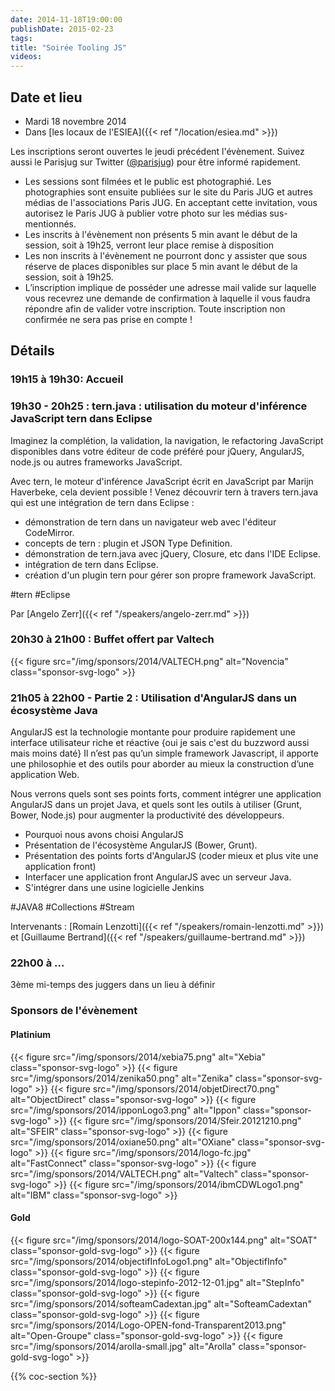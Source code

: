 ```yaml
---
date: 2014-11-18T19:00:00
publishDate: 2015-02-23
tags:
title: "Soirée Tooling JS"
videos:
---
```


## Date et lieu

- Mardi 18 novembre 2014
- Dans [les locaux de l'ESIEA]({{< ref "/location/esiea.md" >}})

Les inscriptions seront ouvertes le jeudi précédent l'évènement. Suivez aussi le Parisjug sur Twitter ([@parisjug](https://twitter.com/parisjug)) pour être informé rapidement.
- Les sessions sont filmées et le public est photographié. Les photographies sont ensuite publiées sur le site du Paris JUG et autres médias de l'associations Paris JUG. En acceptant cette invitation, vous autorisez le Paris JUG à publier votre photo sur les médias sus-mentionnés.
- Les inscrits à l'évènement non présents 5 min avant le début de la session, soit à 19h25, verront leur place remise à disposition
- Les non inscrits à l'évènement ne pourront donc y assister que sous réserve de places disponibles sur place 5 min avant le début de la session, soit à 19h25.
- L’inscription implique de posséder une adresse mail valide sur laquelle vous recevrez une demande de confirmation à laquelle il vous faudra répondre afin de valider votre inscription. Toute inscription non confirmée ne sera pas prise en compte !


## Détails

### 19h15 à 19h30: Accueil

### 19h30 - 20h25 : tern.java : utilisation du moteur d'inférence JavaScript tern dans Eclipse

Imaginez la complétion, la validation, la navigation, le refactoring JavaScript disponibles dans votre éditeur de code préféré pour jQuery, AngularJS, node.js ou autres frameworks JavaScript.

Avec tern, le moteur d'inférence JavaScript écrit en JavaScript par Marijn Haverbeke, cela devient possible ! Venez découvrir tern à travers tern.java qui est une intégration de tern dans Eclipse :

- démonstration de tern dans un navigateur web avec l'éditeur CodeMirror.
- concepts de tern : plugin et JSON Type Definition.
- démonstration de tern.java avec jQuery, Closure, etc dans l'IDE Eclipse.
- intégration de tern dans Eclipse.
- création d'un plugin tern pour gérer son propre framework JavaScript.

#tern #Eclipse

Par [Angelo Zerr]({{< ref "/speakers/angelo-zerr.md" >}})

### 20h30 à 21h00 : Buffet offert par Valtech

{{< figure src="/img/sponsors/2014/VALTECH.png" alt="Novencia" class="sponsor-svg-logo" >}}

### 21h05 à 22h00 - Partie 2 : Utilisation d'AngularJS dans un écosystème Java

AngularJS est la technologie montante pour produire rapidement une interface utilisateur riche et réactive {oui je sais c'est du buzzword aussi mais moins daté} Il n’est pas qu’un simple framework Javascript, il apporte une philosophie et des outils pour aborder au mieux la construction d’une application Web.

Nous verrons quels sont ses points forts, comment intégrer une application AngularJS dans un projet Java, et quels sont les outils à utiliser (Grunt, Bower, Node.js) pour augmenter la productivité des développeurs.

- Pourquoi nous avons choisi AngularJS
- Présentation de l'écosystème AngularJS (Bower, Grunt).
- Présentation des points forts d'AngularJS (coder mieux et plus vite une application front)
- Interfacer une application front AngularJS avec un serveur Java.
- S'intégrer dans une usine logicielle Jenkins

#JAVA8 #Collections #Stream

Intervenants : [Romain Lenzotti]({{< ref "/speakers/romain-lenzotti.md" >}}) et [Guillaume Bertrand]({{< ref "/speakers/guillaume-bertrand.md" >}})

### 22h00 à ...

3ème mi-temps des juggers dans un lieu à définir


### Sponsors de l'évènement

#### Platinium

{{< figure src="/img/sponsors/2014/xebia75.png" alt="Xebia" class="sponsor-svg-logo" >}}
{{< figure src="/img/sponsors/2014/zenika50.png" alt="Zenika" class="sponsor-svg-logo" >}}
{{< figure src="/img/sponsors/2014/objetDirect70.png" alt="ObjectDirect" class="sponsor-svg-logo" >}}
{{< figure src="/img/sponsors/2014/ipponLogo3.png" alt="Ippon" class="sponsor-svg-logo" >}}
{{< figure src="/img/sponsors/2014/Sfeir.20121210.png" alt="SFEIR" class="sponsor-svg-logo" >}}
{{< figure src="/img/sponsors/2014/oxiane50.png" alt="OXiane" class="sponsor-svg-logo" >}}
{{< figure src="/img/sponsors/2014/logo-fc.jpg" alt="FastConnect" class="sponsor-svg-logo" >}}
{{< figure src="/img/sponsors/2014/VALTECH.png" alt="Valtech" class="sponsor-svg-logo" >}}
{{< figure src="/img/sponsors/2014/ibmCDWLogo1.png" alt="IBM" class="sponsor-svg-logo" >}}


#### Gold

{{< figure src="/img/sponsors/2014/logo-SOAT-200x144.png" alt="SOAT" class="sponsor-gold-svg-logo" >}}
{{< figure src="/img/sponsors/2014/objectifInfoLogo1.png" alt="ObjectifInfo" class="sponsor-gold-svg-logo" >}}
{{< figure src="/img/sponsors/2014/logo-stepinfo-2012-12-01.jpg" alt="StepInfo" class="sponsor-gold-svg-logo" >}}
{{< figure src="/img/sponsors/2014/softeamCadextan.jpg" alt="SofteamCadextan" class="sponsor-gold-svg-logo" >}}
{{< figure src="/img/sponsors/2014/Logo-OPEN-fond-Transparent2013.png" alt="Open-Groupe" class="sponsor-gold-svg-logo" >}}
{{< figure src="/img/sponsors/2014/arolla-small.jpg" alt="Arolla" class="sponsor-gold-svg-logo" >}}

{{% coc-section %}}

